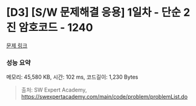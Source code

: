 # [D3] [S/W 문제해결 응용] 1일차 - 단순 2진 암호코드 - 1240 

[문제 링크](https://swexpertacademy.com/main/code/problem/problemDetail.do?contestProbId=AV15FZuqAL4CFAYD) 

### 성능 요약

메모리: 45,580 KB, 시간: 102 ms, 코드길이: 1,230 Bytes



> 출처: SW Expert Academy, https://swexpertacademy.com/main/code/problem/problemList.do